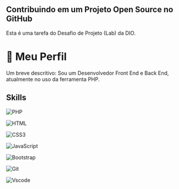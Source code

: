 ## Contribuindo em um Projeto Open Source no GitHub
Esta é uma tarefa do Desafio de Projeto (Lab) da DIO.


# 🚀 Meu Perfil
Um breve descritivo:
Sou um Desenvolvedor Front End e Back End, atualmente no uso da ferramenta PHP.
## Skills
![PHP](https://img.shields.io/badge/Php-000?style=for-the-badge&logo=php)

![HTML](https://img.shields.io/badge/HTML5-E34F26?style=for-the-badge&logo=html5&logoColor=white)

![CSS3](https://img.shields.io/badge/CSS3-1572B6?style=for-the-badge&logo=css3&logoColor=white)

![JavaScript](https://img.shields.io/badge/JavaScript-F7DF1E?style=for-the-badge&logo=javascript&logoColor=black)

![Bootstrap](https://img.shields.io/badge/-boostrap-0D1117?style=for-the-badge&logo=bootstrap&labelColor=0D1117)

![Git](https://img.shields.io/badge/GIT-E44C30?style=for-the-badge&logo=git&logoColor=white)

![Vscode](https://img.shields.io/badge/Vscode-007ACC?style=for-the-badge&logo=visual-studio-code&logoColor=white)

